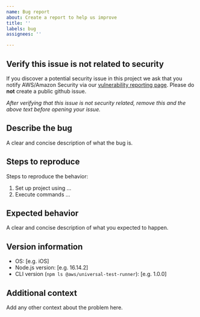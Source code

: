 ```yaml
---
name: Bug report
about: Create a report to help us improve
title: ''
labels: bug
assignees: ''

---
```


## Verify this issue is not related to security

If you discover a potential security issue in this project we ask that you notify AWS/Amazon Security via our [vulnerability reporting page](http://aws.amazon.com/security/vulnerability-reporting/). Please do **not** create a public github issue.

_After verifying that this issue is not security related, remove this and the above text before opening your issue._

## Describe the bug

A clear and concise description of what the bug is.

## Steps to reproduce

Steps to reproduce the behavior:
1. Set up project using ...
2. Execute commands ...

## Expected behavior

A clear and concise description of what you expected to happen.

## Version information
 - OS: [e.g. iOS]
 - Node.js version: [e.g. 16.14.2]
 - CLI version (`npm ls @aws/universal-test-runner`): [e.g. 1.0.0]

## Additional context

Add any other context about the problem here.
